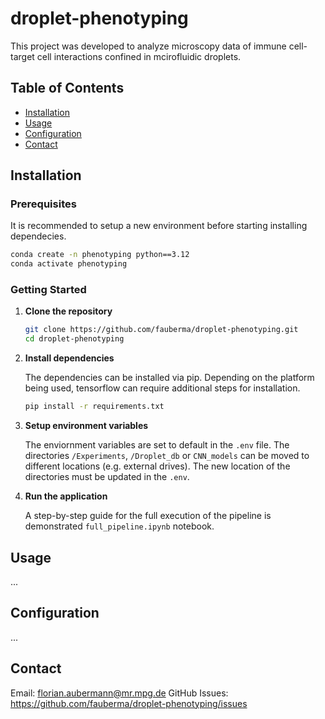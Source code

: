 # droplet-phenotyping
This project was developed to analyze microscopy data of immune cell- target cell interactions confined in mcirofluidic droplets.

## Table of Contents

- [Installation](#installation)
- [Usage](#usage)
- [Configuration](#configuration)
- [Contact](#contact)

## Installation

### Prerequisites

It is recommended to setup a new environment before starting installing dependecies.
```bash
conda create -n phenotyping python==3.12
conda activate phenotyping
```

### Getting Started

1. **Clone the repository**

    ```bash
    git clone https://github.com/fauberma/droplet-phenotyping.git
    cd droplet-phenotyping
    ```

2. **Install dependencies**

    The dependencies can be installed via pip. Depending on the platform being used, tensorflow can require additional steps for installation.

    ```bash
    pip install -r requirements.txt
    ```

3. **Setup environment variables**

   The enviornment variables are set to default in the `.env` file.
   The directories `/Experiments`, `/Droplet_db` or `CNN_models` can be moved to different locations (e.g. external drives).
   The new location of the directories must be updated in the `.env`.
   


5. **Run the application**

   A step-by-step guide for the full execution of the pipeline is demonstrated `full_pipeline.ipynb` notebook.

## Usage

...

## Configuration
...

## Contact

Email: florian.aubermann@mr.mpg.de
GitHub Issues: https://github.com/fauberma/droplet-phenotyping/issues
